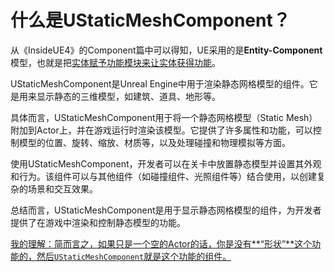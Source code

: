 # 什么是UStaticMeshComponent？

从《InsideUE4》的Component篇中可以得知，UE采用的是**Entity-Component**模型，也就是把<u>实体赋予功能模块来让实体获得功能</u>。

UStaticMeshComponent是Unreal Engine中用于渲染静态网格模型的组件。它是用来显示静态的三维模型，如建筑、道具、地形等。

具体而言，UStaticMeshComponent用于将一个静态网格模型（Static Mesh）附加到Actor上，并在游戏运行时渲染该模型。它提供了许多属性和功能，可以控制模型的位置、旋转、缩放、材质等，以及处理碰撞和物理模拟等方面。

使用UStaticMeshComponent，开发者可以在关卡中放置静态模型并设置其外观和行为。该组件可以与其他组件（如碰撞组件、光照组件等）结合使用，以创建复杂的场景和交互效果。

总结而言，UStaticMeshComponent是用于显示静态网格模型的组件，为开发者提供了在游戏中渲染和控制静态模型的功能。

<u>我的理解：简而言之，如果只是一个空的Actor的话，你是没有**“形状”**这个功能的，然后`UStaticMeshComponent`就是这个功能的组件。</u>

